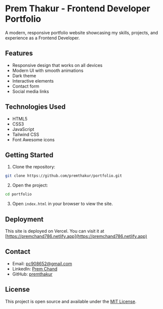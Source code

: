# Prem Thakur - Frontend Developer Portfolio

A modern, responsive portfolio website showcasing my skills, projects, and experience as a Frontend Developer.

## Features

- Responsive design that works on all devices
- Modern UI with smooth animations
- Dark theme
- Interactive elements
- Contact form
- Social media links

## Technologies Used

- HTML5
- CSS3
- JavaScript
- Tailwind CSS
- Font Awesome icons

## Getting Started

1. Clone the repository:
```bash
git clone https://github.com/premthakur/portfolio.git
```

2. Open the project:
```bash
cd portfolio
```

3. Open `index.html` in your browser to view the site.

## Deployment

This site is deployed on Vercel. You can visit it at [https://premchand786.netlify.app](https://premchand786.netlify.app)

## Contact

- Email: pc908652@gmail.com
- LinkedIn: [Prem Chand](https://www.linkedin.com/in/prem-chand-411aab211/)
- GitHub: [premthakur](https://github.com/Prem-Thakur786)

## License

This project is open source and available under the [MIT License](LICENSE). 
